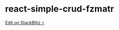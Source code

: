 # react-simple-crud-fzmatr

[Edit on StackBlitz ⚡️](https://stackblitz.com/edit/react-simple-crud-fzmatr)